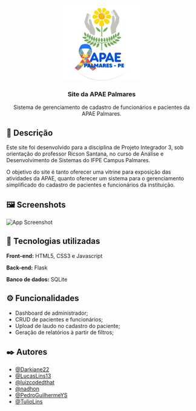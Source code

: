 <p align="center">
  <img src="https://raw.githubusercontent.com/professorRicson/ads3_manha3/refs/heads/Paginas/img/apae_logo.png" width="200px" height="200px" />
</p>

<h3 align="center">
  Site da APAE Palmares
</h3>
<p align="center">
  Sistema de gerenciamento de cadastro de funcionários e pacientes da APAE Palmares.
</p>

## :scroll: Descrição
Este site foi desenvolvido para a disciplina de Projeto Integrador 3,
sob orientação do professor Ricson Santana, no curso de Análise e Desenvolvimento de Sistemas do IFPE Campus Palmares.

O objetivo do site é tanto oferecer uma vitrine para exposição das atividades da APAE, quanto oferecer um sistema para o gerenciamento simplificado do cadastro de pacientes e funcionários da instituição.

## :framed_picture: Screenshots  

![App Screenshot](https://lanecdr.org/wp-content/uploads/2019/08/placeholder.png)

## :wrench: Tecnologias utilizadas

**Front-end:** HTML5, CSS3 e Javascript

**Back-end:** Flask

**Banco de dados:** SQLite

## :gear: Funcionalidades  

- Dashboard de administrador;
- CRUD de pacientes e funcionários;
- Upload de laudo no cadastro do paciente;
- Geração de relatórios à partir de filtros;

## :black_nib: Autores

- [@Darkiane22](https://github.com/Darkiane22)
- [@LucasLins13](https://github.com/LucasLins13)
- [@luizcodedthat](https://github.com/luizcodedthat)
- [@nadhon](https://github.com/nadhon)
- [@PedroGuilhermeYS](https://github.com/PedroGuilhermeYS)
- [@TulioLins](https://github.com/TulioLins)
